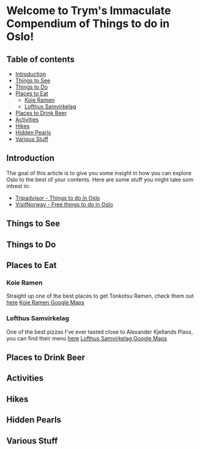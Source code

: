 <!-- Version 1.0  -->
# Welcome to Trym's Immaculate Compendium of Things to do in Oslo!
## Table of contents
  - [Introduction](#introduction)
  - [Things to See](#things-to-see)
  - [Things to Do](#things-to-do)
  - [Places to Eat](#places-to-eat)
    - [Koie Ramen](#koie-ramen)
    - [Lofthus Samvirkelag](#lofthus-samvirkelag)
  - [Places to Drink Beer](#places-to-drink-beer)
  - [Activities](#activities)
  - [Hikes](#hikes)
  - [Hidden Pearls](#hidden-pearls)
  - [Various Stuff](#various-stuff)

## Introduction
The goal of this article is to give you some insight in how you can explore Oslo to the best of your contents.
Here are some stuff you might take som intrest in:
* [Tripadvisor - Things to do in Oslo](https://www.tripadvisor.com/Attractions-g190479-Activities-Oslo_Eastern_Norway.html)
* [VisitNorway - Free things to do in Oslo](https://www.visitnorway.com/places-to-go/eastern-norway/oslo/free-things-to-do/)

## Things to See

###

## Things to Do

###
## Places to Eat

### Koie Ramen
Straight up one of the best places to get Tonkotsu Ramen, check them out [here](https://koieramen.no/)
[Koie Ramen Google Maps](https://maps.app.goo.gl/hUtsCwYi1tgWcT9d9)

### Lofthus Samvirkelag
One of the best pizzas I've ever tasted close to Alexander Kjellands Plass, you can find their menu [here](https://www.lofthussamvirkelag.no/)
[Lofthus Samvirkelag Google Maps](https://maps.app.goo.gl/98BPhhYMqSeqGWSV7)

## Places to Drink Beer

###

## Activities

###

## Hikes

###

## Hidden Pearls

###
## Various Stuff

### 

